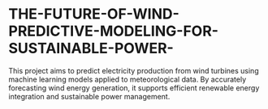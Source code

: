 # THE-FUTURE-OF-WIND-PREDICTIVE-MODELING-FOR-SUSTAINABLE-POWER-
This project aims to predict electricity production from wind turbines using machine learning models applied to meteorological data. By accurately forecasting wind energy generation, it supports efficient renewable energy integration and sustainable power management.
